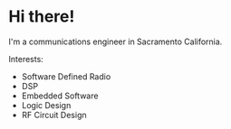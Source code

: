 # Hi there!

I'm a communications engineer in Sacramento California.

Interests:
  - Software Defined Radio
  - DSP
  - Embedded Software
  - Logic Design
  - RF Circuit Design

